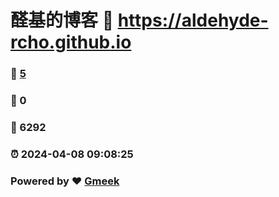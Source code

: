 # 醛基的博客 :link: https://aldehyde-rcho.github.io 
### :page_facing_up: [5](https://aldehyde-rcho.github.io/tag.html) 
### :speech_balloon: 0 
### :hibiscus: 6292 
### :alarm_clock: 2024-04-08 09:08:25 
### Powered by :heart: [Gmeek](https://github.com/Meekdai/Gmeek)

